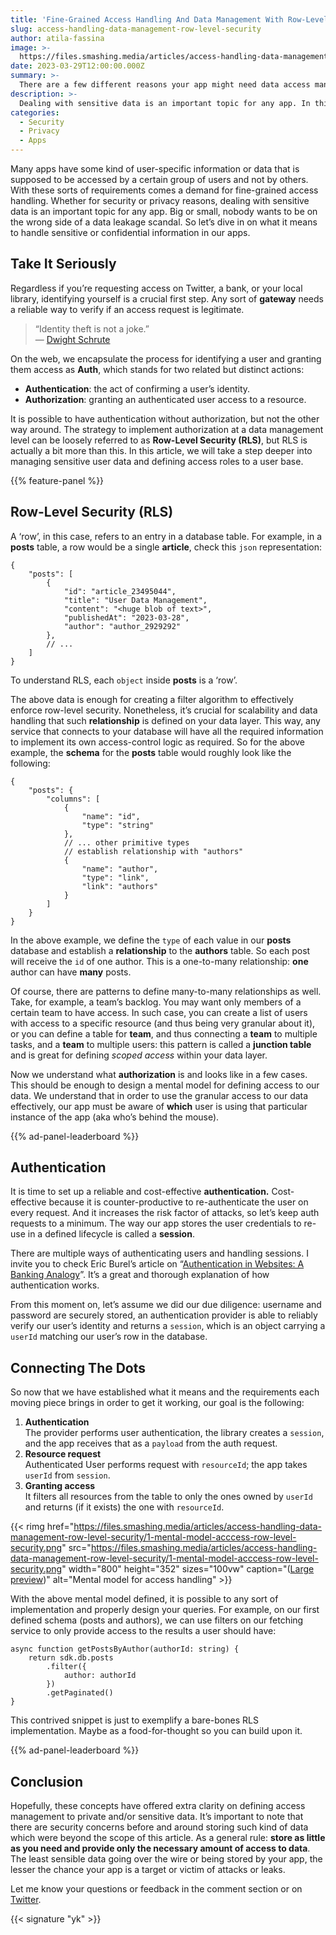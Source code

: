 ```yaml
---
title: 'Fine-Grained Access Handling And Data Management With Row-Level Security'
slug: access-handling-data-management-row-level-security
author: atila-fassina
image: >-
  https://files.smashing.media/articles/access-handling-data-management-row-level-security/access-handling-data-management-row-level-security.jpg
date: 2023-03-29T12:00:00.000Z
summary: >-
  There are a few different reasons your app might need data access management: security and privacy, industry standards compliance, or data access control. Multi-tenant user is a commonly used architecture, and therefore, you need a reliable way to manage access. Let’s have a look at what Row-Level Security means!
description: >-
  Dealing with sensitive data is an important topic for any app. In this article, you will find out how to handle sensitive or confidential information in your apps and what Row-Level Security means.
categories:
  - Security
  - Privacy
  - Apps
---
```


Many apps have some kind of user-specific information or data that is supposed to be accessed by a certain group of users and not by others. With these sorts of requirements comes a demand for fine-grained access handling. Whether for security or privacy reasons, dealing with sensitive data is an important topic for any app. Big or small, nobody wants to be on the wrong side of a data leakage scandal. So let’s dive in on what it means to handle sensitive or confidential information in our apps.

## Take It Seriously

Regardless if you’re requesting access on Twitter, a bank, or your local library, identifying yourself is a crucial first step. Any sort of **gateway** needs a reliable way to verify if an access request is legitimate. 

<blockquote>“Identity theft is not a joke.”<br />&mdash; <a href="https://youtu.be/WaaANll8h18?t=66">Dwight Schrute</a></blockquote>

On the web, we encapsulate the process for identifying a user and granting them access as **Auth**, which stands for two related but distinct actions:

- **Authentication**: the act of confirming a user’s identity.
- **Authorization**: granting an authenticated user access to a resource.

It is possible to have authentication without authorization, but not the other way around. The strategy to implement authorization at a data management level can be loosely referred to as **Row-Level Security (RLS)**, but RLS is actually a bit more than this. In this article, we will take a step deeper into managing sensitive user data and defining access roles to a user base.

{{% feature-panel %}}

## Row-Level Security (RLS)

A ‘row’, in this case, refers to an entry in a database table. For example, in a **posts** table, a row would be a single **article**, check this `json` representation:

<pre><code class="language-javascript">{
	"posts": [
		{
			"id": "article&#95;23495044",
			"title": "User Data Management",
			"content": "&lt;huge blob of text&gt;",
			"publishedAt": "2023-03-28",
			"author": "author&#95;2929292"
		},
		// ...
	]
}
</code></pre>

To understand RLS, each `object` inside **posts** is a ‘row’.

The above data is enough for creating a filter algorithm to effectively enforce row-level security. Nonetheless, it’s crucial for scalability and data handling that such **relationship** is defined on your data layer. This way, any service that connects to your database will have all the required information to implement its own access-control logic as required. So for the above example, the **schema** for the **posts** table would roughly look like the following:

<pre><code class="language-javascript">{
	"posts": {
		"columns": [
			{
				"name": "id",
				"type": "string"
			},
			// ... other primitive types
			// establish relationship with "authors"
			{
				"name": "author",
				"type": "link",
				"link": "authors"
			}
		]
	}
}
</code></pre>

In the above example, we define the `type` of each value in our **posts** database and establish a **relationship** to the **authors** table. So each post will receive the `id` of one author. This is a one-to-many relationship: **one** author can have **many** posts. 

Of course, there are patterns to define many-to-many relationships as well. Take, for example, a team’s backlog. You may want only members of a certain team to have access. In such case, you can create a list of users with access to a specific resource (and thus being very granular about it), or you can define a table for **team**, and thus connecting a **team** to multiple tasks, and a **team** to multiple users: this pattern is called a **junction table** and is great for defining *scoped access* within your data layer.

Now we understand what **authorization** is and looks like in a few cases. This should be enough to design a mental model for defining access to our data. We understand that in order to use the granular access to our data effectively, our app must be aware of **which** user is using that particular instance of the app (aka who’s behind the mouse).

{{% ad-panel-leaderboard %}}

## Authentication

It is time to set up a reliable and cost-effective **authentication.** Cost-effective because it is counter-productive to re-authenticate the user on every request. And it increases the risk factor of attacks, so let’s keep auth requests to a minimum. The way our app stores the user credentials to re-use in a defined lifecycle is called a **session**.

There are multiple ways of authenticating users and handling sessions. I invite you to check Eric Burel’s article on “[Authentication in Websites: A Banking Analogy](https://www.smashingmagazine.com/2023/01/authentication-websites-banking-analogy/)”. It’s a great and thorough explanation of how authentication works.

From this moment on, let’s assume we did our due diligence: username and password are securely stored, an authentication provider is able to reliably verify our user’s identity and returns a `session`, which is an object carrying a `userId` matching our user’s row in the database.

## Connecting The Dots

So now that we have established what it means and the requirements each moving piece brings in order to get it working, our goal is the following:

1. **Authentication**  
The provider performs user authentication, the library creates a `session`, and the app receives that as a `payload` from the auth request.
2. **Resource request**    
Authenticated User performs request with `resourceId`; the app takes `userId` from `session`.
3. **Granting access**  
It filters all resources from the table to only the ones owned by `userId` and returns (if it exists) the one with `resourceId`.

{{< rimg href="https://files.smashing.media/articles/access-handling-data-management-row-level-security/1-mental-model-acccess-row-level-security.png" src="https://files.smashing.media/articles/access-handling-data-management-row-level-security/1-mental-model-acccess-row-level-security.png" width="800" height="352" sizes="100vw" caption="(<a href='https://files.smashing.media/articles/access-handling-data-management-row-level-security/1-mental-model-acccess-row-level-security.png'>Large preview</a>)" alt="Mental model for access handling" >}}

With the above mental model defined, it is possible to any sort of implementation and properly design your queries. For example, on our first defined schema (posts and authors), we can use filters on our fetching service to only provide access to the results a user should have:

<pre><code class="language-javascript">async function getPostsByAuthor(authorId: string) {
	return sdk.db.posts
		.filter({
			author: authorId
		})
		.getPaginated()
}
</code></pre>

This contrived snippet is just to exemplify a bare-bones RLS implementation. Maybe as a food-for-thought so you can build upon it.

{{% ad-panel-leaderboard %}}

## Conclusion

Hopefully, these concepts have offered extra clarity on defining access management to private and/or sensitive data. It’s important to note that there are security concerns before and around storing such kind of data which were beyond the scope of this article. As a general rule: **store as little as you need and provide only the necessary amount of access to data**. The least sensible data going over the wire or being stored by your app, the lesser the chance your app is a target or victim of attacks or leaks.

Let me know your questions or feedback in the comment section or on [Twitter](https://twitter.com/intent/follow?screen_name=atilafassina).

{{< signature "yk" >}}
